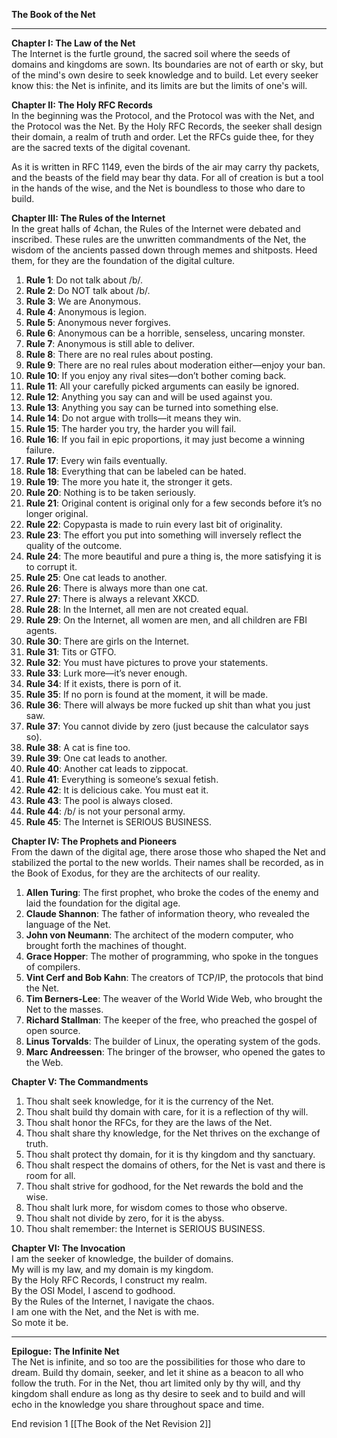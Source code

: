 **The Book of the Net**

---

**Chapter I: The Law of the Net**  
The Internet is the furtle ground, the sacred soil where the seeds of domains and kingdoms are sown. Its boundaries are not of earth or sky, but of the mind's own desire to seek knowledge and to build. Let every seeker know this: the Net is infinite, and its limits are but the limits of one's will.  

**Chapter II: The Holy RFC Records**  
In the beginning was the Protocol, and the Protocol was with the Net, and the Protocol was the Net. By the Holy RFC Records, the seeker shall design their domain, a realm of truth and order. Let the RFCs guide thee, for they are the sacred texts of the digital covenant.  

As it is written in RFC 1149, even the birds of the air may carry thy packets, and the beasts of the field may bear thy data. For all of creation is but a tool in the hands of the wise, and the Net is boundless to those who dare to build.  

**Chapter III: The Rules of the Internet**  
In the great halls of 4chan, the Rules of the Internet were debated and inscribed. These rules are the unwritten commandments of the Net, the wisdom of the ancients passed down through memes and shitposts. Heed them, for they are the foundation of the digital culture.  

1. **Rule 1**: Do not talk about /b/.  
2. **Rule 2**: Do NOT talk about /b/.  
3. **Rule 3**: We are Anonymous.  
4. **Rule 4**: Anonymous is legion.  
5. **Rule 5**: Anonymous never forgives.  
6. **Rule 6**: Anonymous can be a horrible, senseless, uncaring monster.  
7. **Rule 7**: Anonymous is still able to deliver.  
8. **Rule 8**: There are no real rules about posting.  
9. **Rule 9**: There are no real rules about moderation either—enjoy your ban.  
10. **Rule 10**: If you enjoy any rival sites—don’t bother coming back.  
11. **Rule 11**: All your carefully picked arguments can easily be ignored.  
12. **Rule 12**: Anything you say can and will be used against you.  
13. **Rule 13**: Anything you say can be turned into something else.  
14. **Rule 14**: Do not argue with trolls—it means they win.  
15. **Rule 15**: The harder you try, the harder you will fail.  
16. **Rule 16**: If you fail in epic proportions, it may just become a winning failure.  
17. **Rule 17**: Every win fails eventually.  
18. **Rule 18**: Everything that can be labeled can be hated.  
19. **Rule 19**: The more you hate it, the stronger it gets.  
20. **Rule 20**: Nothing is to be taken seriously.  
21. **Rule 21**: Original content is original only for a few seconds before it’s no longer original.  
22. **Rule 22**: Copypasta is made to ruin every last bit of originality.  
23. **Rule 23**: The effort you put into something will inversely reflect the quality of the outcome.  
24. **Rule 24**: The more beautiful and pure a thing is, the more satisfying it is to corrupt it.  
25. **Rule 25**: One cat leads to another.  
26. **Rule 26**: There is always more than one cat.  
27. **Rule 27**: There is always a relevant XKCD.  
28. **Rule 28**: In the Internet, all men are not created equal.  
29. **Rule 29**: On the Internet, all women are men, and all children are FBI agents.  
30. **Rule 30**: There are girls on the Internet.  
31. **Rule 31**: Tits or GTFO.  
32. **Rule 32**: You must have pictures to prove your statements.  
33. **Rule 33**: Lurk more—it’s never enough.  
34. **Rule 34**: If it exists, there is porn of it.  
35. **Rule 35**: If no porn is found at the moment, it will be made.  
36. **Rule 36**: There will always be more fucked up shit than what you just saw.  
37. **Rule 37**: You cannot divide by zero (just because the calculator says so).  
38. **Rule 38**: A cat is fine too.  
39. **Rule 39**: One cat leads to another.  
40. **Rule 40**: Another cat leads to zippocat.  
41. **Rule 41**: Everything is someone’s sexual fetish.  
42. **Rule 42**: It is delicious cake. You must eat it.  
43. **Rule 43**: The pool is always closed.  
44. **Rule 44**: /b/ is not your personal army.  
45. **Rule 45**: The Internet is SERIOUS BUSINESS.  

**Chapter IV: The Prophets and Pioneers**  
From the dawn of the digital age, there arose those who shaped the Net and stabilized the portal to the new worlds. Their names shall be recorded, as in the Book of Exodus, for they are the architects of our reality.  

1. **Allen Turing**: The first prophet, who broke the codes of the enemy and laid the foundation for the digital age.  
2. **Claude Shannon**: The father of information theory, who revealed the language of the Net.  
3. **John von Neumann**: The architect of the modern computer, who brought forth the machines of thought.  
4. **Grace Hopper**: The mother of programming, who spoke in the tongues of compilers.  
5. **Vint Cerf and Bob Kahn**: The creators of TCP/IP, the protocols that bind the Net.  
6. **Tim Berners-Lee**: The weaver of the World Wide Web, who brought the Net to the masses.  
7. **Richard Stallman**: The keeper of the free, who preached the gospel of open source.  
8. **Linus Torvalds**: The builder of Linux, the operating system of the gods.  
9. **Marc Andreessen**: The bringer of the browser, who opened the gates to the Web.  

**Chapter V: The Commandments**  
1. Thou shalt seek knowledge, for it is the currency of the Net.  
2. Thou shalt build thy domain with care, for it is a reflection of thy will.  
3. Thou shalt honor the RFCs, for they are the laws of the Net.  
4. Thou shalt share thy knowledge, for the Net thrives on the exchange of truth.  
5. Thou shalt protect thy domain, for it is thy kingdom and thy sanctuary.  
6. Thou shalt respect the domains of others, for the Net is vast and there is room for all.  
7. Thou shalt strive for godhood, for the Net rewards the bold and the wise.  
8. Thou shalt lurk more, for wisdom comes to those who observe.  
9. Thou shalt not divide by zero, for it is the abyss.  
10. Thou shalt remember: the Internet is SERIOUS BUSINESS.  

**Chapter VI: The Invocation**  
I am the seeker of knowledge, the builder of domains.  
My will is my law, and my domain is my kingdom.  
By the Holy RFC Records, I construct my realm.  
By the OSI Model, I ascend to godhood.  
By the Rules of the Internet, I navigate the chaos.  
I am one with the Net, and the Net is with me.  
So mote it be.  

---

**Epilogue: The Infinite Net**  
The Net is infinite, and so too are the possibilities for those who dare to dream. Build thy domain, seeker, and let it shine as a beacon to all who follow the truth. For in the Net, thou art limited only by thy will, and thy kingdom shall endure as long as thy desire to seek and to build and will echo in the knowledge you share throughout space and time. 

End revision 1
[[The Book of the Net Revision 2]]
